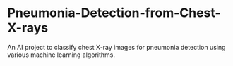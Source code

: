 # Pneumonia-Detection-from-Chest-X-rays
An AI project to classify chest X-ray images for pneumonia detection using various machine learning algorithms.
